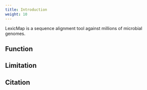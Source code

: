 ```yaml
---
title: Introduction
weight: 10
---
```


LexicMap is a sequence alignment tool against millions of microbial genomes​.


## Function

## Limitation

## Citation
